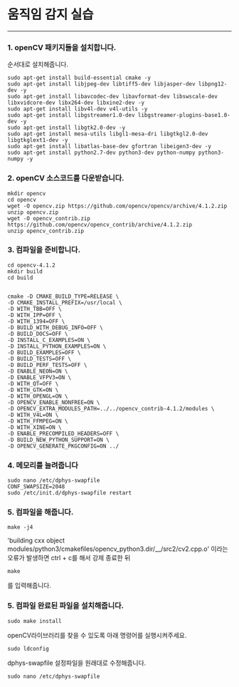 # 움직임 감지 실습
-----------------------
### 1. openCV 패키지들을 설치합니다.
순서대로 설치해줍니다.

```
sudo apt-get install build-essential cmake -y
sudo apt-get install libjpeg-dev libtiff5-dev libjasper-dev libpng12-dev -y
sudo apt-get install libavcodec-dev libavformat-dev libswscale-dev libxvidcore-dev libx264-dev libxine2-dev -y  
sudo apt-get install libv4l-dev v4l-utils -y
sudo apt-get install libgstreamer1.0-dev libgstreamer-plugins-base1.0-dev -y
sudo apt-get install libgtk2.0-dev -y
sudo apt-get install mesa-utils libgl1-mesa-dri libgtkgl2.0-dev libgtkglext1-dev -y
sudo apt-get install libatlas-base-dev gfortran libeigen3-dev -y
sudo apt-get install python2.7-dev python3-dev python-numpy python3-numpy -y
```

### 2. openCV 소스코드를 다운받습니다.

```
mkdir opencv
cd opencv
wget -O opencv.zip https://github.com/opencv/opencv/archive/4.1.2.zip
unzip opencv.zip
wget -O opencv_contrib.zip https://github.com/opencv/opencv_contrib/archive/4.1.2.zip
unzip opencv_contrib.zip
```

### 3. 컴파일을 준비합니다.
```
cd opencv-4.1.2
mkdir build
cd build


cmake -D CMAKE_BUILD_TYPE=RELEASE \
-D CMAKE_INSTALL_PREFIX=/usr/local \
-D WITH_TBB=OFF \
-D WITH_IPP=OFF \
-D WITH_1394=OFF \
-D BUILD_WITH_DEBUG_INFO=OFF \
-D BUILD_DOCS=OFF \
-D INSTALL_C_EXAMPLES=ON \
-D INSTALL_PYTHON_EXAMPLES=ON \
-D BUILD_EXAMPLES=OFF \
-D BUILD_TESTS=OFF \
-D BUILD_PERF_TESTS=OFF \
-D ENABLE_NEON=ON \
-D ENABLE_VFPV3=ON \
-D WITH_QT=OFF \
-D WITH_GTK=ON \
-D WITH_OPENGL=ON \
-D OPENCV_ENABLE_NONFREE=ON \
-D OPENCV_EXTRA_MODULES_PATH=../../opencv_contrib-4.1.2/modules \
-D WITH_V4L=ON \
-D WITH_FFMPEG=ON \
-D WITH_XINE=ON \
-D ENABLE_PRECOMPILED_HEADERS=OFF \
-D BUILD_NEW_PYTHON_SUPPORT=ON \
-D OPENCV_GENERATE_PKGCONFIG=ON ../
```
### 4. 메모리를 늘려줍니다
```
sudo nano /etc/dphys-swapfile
CONF_SWAPSIZE=2048
sudo /etc/init.d/dphys-swapfile restart
```
### 5. 컴파일을 해줍니다.
```
make -j4
```
'building cxx object modules/python3/cmakefiles/opencv_python3.dir/__/src2/cv2.cpp.o'
이라는 오류가 발생하면 ctrl + c를 해서 강제 종료한 뒤
```
make
```
를 입력해줍니다.
### 5. 컴파일 완료된 파일을 설치해줍니다.
```
sudo make install
```
openCV라이브러리를 찾을 수 있도록 아래 명령어를 실행시켜주세요.
```
sudo ldconfig
```
dphys-swapfile 설정파일을 원래대로 수정해줍니다.
```
sudo nano /etc/dphys-swapfile
```
